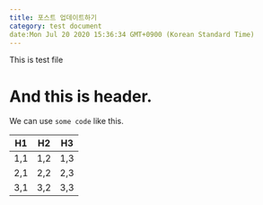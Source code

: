 ```yaml
---
title: 포스트 업데이트하기
category: test document
date:Mon Jul 20 2020 15:36:34 GMT+0900 (Korean Standard Time)
---
```


This is test file

# And this is header.

We can use `some code` like this.

| H1  | H2  | H3  |
| --- | --- | --- |
| 1,1 | 1,2 | 1,3 |
| 2,1 | 2,2 | 2,3 |
| 3,1 | 3,2 | 3,3 |
